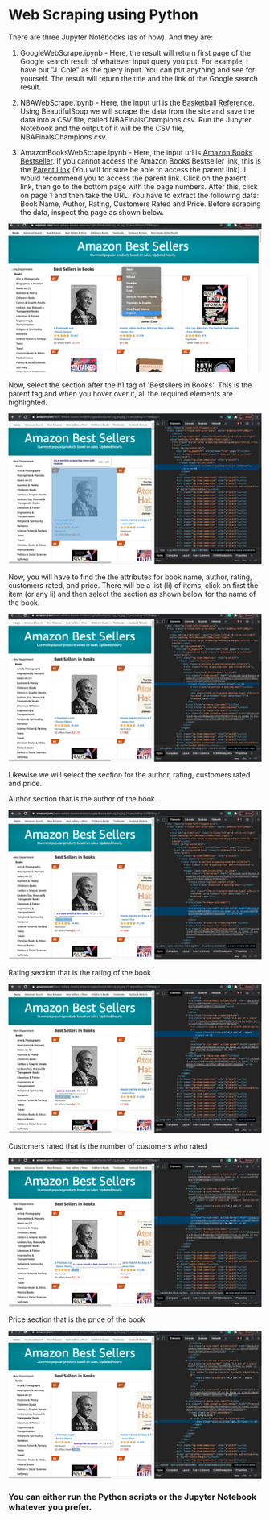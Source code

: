 # Web Scraping using Python

There are three Jupyter Notebooks (as of now). And they are:

1. GoogleWebScrape.ipynb - Here, the result will return first page of the Google search result of whatever input query you put. For example, I have put "J. Cole" as the query input. You can put anything and see for yourself. The result will return the title and the link of the Google search result. 

2. NBAWebScrape.ipynb - Here, the input url is the [Basketball Reference](https://www.basketball-reference.com/playoffs/). Using BeautifulSoup we will scrape the data from the site and save the data into a CSV file, called NBAFinalsChampions.csv. Run the Jupyter Notebook and the output of it will be the CSV file, NBAFinalsChampions.csv.

3. AmazonBooksWebScrape.ipynb - Here, the input url is [Amazon Books Bestseller](https://www.amazon.com/best-sellers-books-Amazon/zgbs/books/ref=zg_bs_pg_1?_encoding=UTF8&pg=1). If you cannot access the Amazon Books Bestseller link, this is the [Parent Link](https://www.amazon.com/gp/bestsellers/books/) (You will for sure be able to access the parent link). I would recommend you to access the parent link. Click on the parent link, then go to the bottom page with the page numbers. After this, click on page 1 and then take the URL. You have to extract the following data: Book Name, Author, Rating, Customers Rated and Price. Before scraping the data, inspect the page as shown below. 

![](ScreenshotsIgnore/AmazonBooksSS1.png) 

Now, select the section after the h1 tag of 'Bestsllers in Books'. This is the parent tag and when you hover over it, all the required elements are highlighted. 

![](ScreenshotsIgnore/AmazonBooksSS2.png) 

Now, you will have to find the the attributes for book name, author, rating, customers rated, and price. There will be a list (li) of items, click on first the item (or any li) and then select the section as shown below for the name of the book. 

![](ScreenshotsIgnore/AmazonBooksSS3.png) 

Likewise we will select the section for the author, rating, customers rated and price.

Author section that is the author of the book. 

![](ScreenshotsIgnore/AmazonBooksSS4.png)

Rating section that is the rating of the book

![](ScreenshotsIgnore/AmazonBooksSS5.png) 

Customers rated that is the number of customers who rated

![](ScreenshotsIgnore/AmazonBooksSS6.png) 

Price section that is the price of the book

![](ScreenshotsIgnore/AmazonBooksSS7.png) 

### You can either run the Python scripts or the Jupyter Notebook whatever you prefer. 
